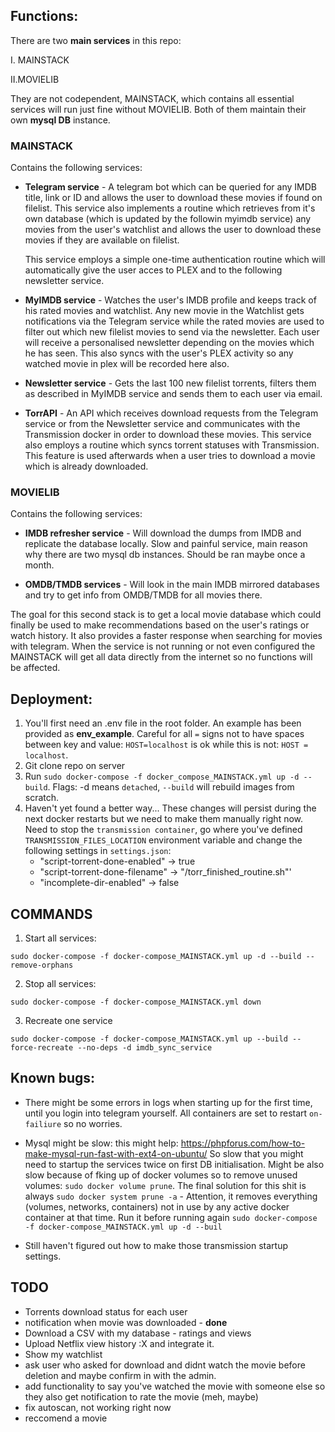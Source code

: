 ## Functions:
There are two **main services** in this repo:

I. MAINSTACK

II.MOVIELIB

They are not codependent, MAINSTACK, which contains all essential services will run just fine without
MOVIELIB. Both of them maintain their own **mysql DB** instance.

### MAINSTACK

Contains the following services:

- **Telegram service** - A telegram bot which can be queried for any IMDB title, link or ID and allows
the user to download these movies if found on filelist.
  This service also implements a routine which retrieves from it's own database (which
  is updated by the followin myimdb service) any movies from the user's watchlist and allows the
  user to download these movies if they are available on filelist.
  
    This service employs a simple one-time authentication routine which will
automatically give the user acces to PLEX and to the following newsletter service.
  
- **MyIMDB service** - Watches the user's IMDB profile and keeps track of his rated movies and
watchlist. Any new movie in the Watchlist gets notifications via the Telegram service while the rated movies are used
  to filter out which new filelist movies to send via the newsletter. Each user will receive a personalised
  newsletter depending on the movies which he has seen. This also syncs with the user's PLEX activity so any 
  watched movie in plex will be recorded here also.
  
- **Newsletter service** - Gets the last 100 new filelist torrents, filters them as described in MyIMDB service and
sends them to each user via email. 
  
- **TorrAPI** - An API which receives download requests from the Telegram service or from the Newsletter service and
communicates with the Transmission docker in order to download these movies. This service also employs a routine
  which syncs torrent statuses with Transmission. This feature is used afterwards when a user tries to download a movie
  which is already downloaded.
  

### MOVIELIB

Contains the following services:

- **IMDB refresher service** - Will download the dumps from IMDB and replicate the database locally. Slow and painful
service, main reason why there are two mysql db instances. Should be ran maybe once a month.
  
- **OMDB/TMDB services** - Will look in the main IMDB mirrored databases and try to get info from OMDB/TMDB for all 
movies there.
  
The goal for this second stack is to get a local movie database which could finally be used to make recommendations 
based on the user's ratings or watch history. It also provides a faster response when searching for movies with 
telegram. When the service is not running or not even configured the MAINSTACK will get all data directly from the 
internet so no functions will be affected.

## Deployment:

1. You'll first need an .env file in the root folder. An example has been provided as **env_example**. Careful for 
   all `=` signs not to have spaces between key and value: `HOST=localhost` is ok while this is not: `HOST = localhost`.
2. Git clone repo on server
3. Run `sudo docker-compose -f docker_compose_MAINSTACK.yml up -d --build`. Flags: -d means `detached`, `--build` will 
   rebuild images from scratch.
4. Haven't yet found a better way... These changes will persist during the next docker restarts but we need
   to make them manually right now. Need to stop the `transmission container`, go where you've defined
 `TRANSMISSION_FILES_LOCATION` environment variable and change the following settings in `settings.json`:
   - "script-torrent-done-enabled" -> true
   - "script-torrent-done-filename" -> "/torr_finished_routine.sh"'
   - "incomplete-dir-enabled" -> false
    
     
   

## COMMANDS

1. Start all services:

`sudo docker-compose -f docker-compose_MAINSTACK.yml up -d --build --remove-orphans`

2. Stop all services:

`sudo docker-compose -f docker-compose_MAINSTACK.yml down`

3. Recreate one service

`sudo docker-compose -f docker-compose_MAINSTACK.yml up --build --force-recreate --no-deps -d imdb_sync_service`


## Known bugs:

- There might be some errors in logs when starting up for the first time, until you login into telegram yourself.
All containers are set to restart `on-failiure` so no worries.
  
- Mysql might be slow: this might help: https://phpforus.com/how-to-make-mysql-run-fast-with-ext4-on-ubuntu/
 So slow that you might need to startup the services twice on first DB initialisation.
  Might be also slow because of fking up of docker volumes so to remove unused volumes: `sudo docker volume prune`.
  The final solution for this shit is always `sudo docker system prune -a` - Attention, it removes everything (volumes,
  networks, containers) not in use by any active docker container at that time. Run it before running again
  `sudo docker-compose -f docker-compose_MAINSTACK.yml up -d --buil`
- Still haven't figured out how to make those transmission startup settings. 

## TODO

- Torrents download status for each user
- notification when movie was downloaded - **done**
- Download a CSV with my database - ratings and views
- Upload Netflix view history :X and integrate it.
- Show my watchlist
- ask user who asked for download and didnt watch the movie before deletion
  and maybe confirm in with the admin.
- add functionality to say you've watched the movie with someone else so they also get notification
  to rate the movie (meh, maybe)
- fix autoscan, not working right now
- reccomend a movie
  


